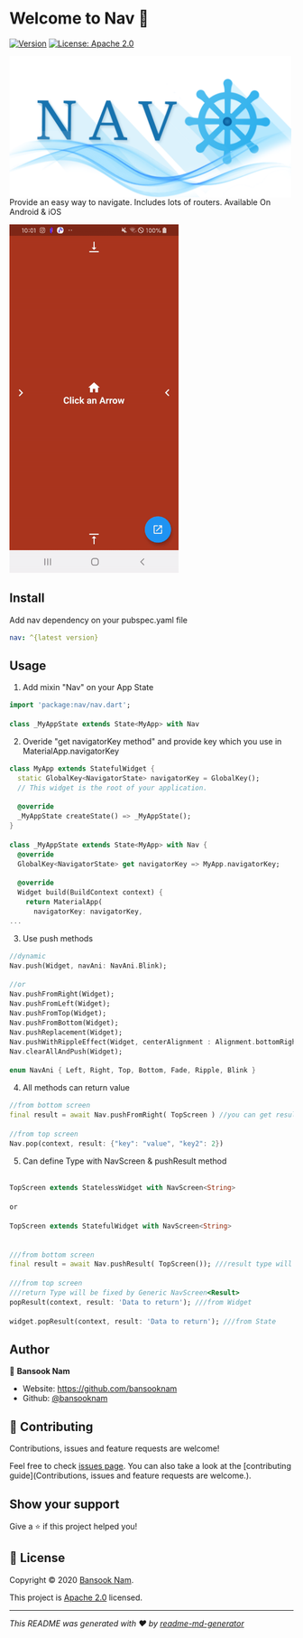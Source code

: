 # Welcome to Nav 👋
[![Version](https://img.shields.io/pub/v/nav.svg?style=flat-square)](https://pub.dev/packages/nav)
[![License: Apache 2.0](https://img.shields.io/badge/License-Apache2.0-yellow.svg)](https://github.com/BansookNam/nav/blob/master/LICENSE)

<img src="https://raw.githubusercontent.com/BansookNam/nav/master/img/nav-tag.png" align="left" width="500">


  Provide an easy way to navigate. Includes lots of routers. Available On Android & iOS


<img src="https://raw.githubusercontent.com/BansookNam/nav/master/img/sample.gif" width="300" />

## Install

Add nav dependency on your pubspec.yaml file

```yaml
nav: ^{latest version}
```

## Usage

1. Add mixin "Nav" on your App State

```dart
import 'package:nav/nav.dart';

class _MyAppState extends State<MyApp> with Nav 
```

2. Overide "get navigatorKey method" and provide key which you use in MaterialApp.navigatorKey

```dart
class MyApp extends StatefulWidget {
  static GlobalKey<NavigatorState> navigatorKey = GlobalKey();
  // This widget is the root of your application.

  @override
  _MyAppState createState() => _MyAppState();
}

class _MyAppState extends State<MyApp> with Nav {
  @override
  GlobalKey<NavigatorState> get navigatorKey => MyApp.navigatorKey;

  @override
  Widget build(BuildContext context) {
    return MaterialApp(
      navigatorKey: navigatorKey,
...
```

3. Use push methods

```dart
//dynamic
Nav.push(Widget, navAni: NavAni.Blink);

//or
Nav.pushFromRight(Widget);
Nav.pushFromLeft(Widget);
Nav.pushFromTop(Widget);
Nav.pushFromBottom(Widget);
Nav.pushReplacement(Widget);
Nav.pushWithRippleEffect(Widget, centerAlignment : Alignment.bottomRight, centerOffset : Offset(10, 10));
Nav.clearAllAndPush(Widget);

enum NavAni { Left, Right, Top, Bottom, Fade, Ripple, Blink }
```

4. All methods can return value

```dart
//from bottom screen
final result = await Nav.pushFromRight( TopScreen ) //you can get result from TopWidget

//from top screen
Nav.pop(context, result: {"key": "value", "key2": 2})
```

5. Can define Type with NavScreen & pushResult method

```dart

TopScreen extends StatelessWidget with NavScreen<String> 

or

TopScreen extends StatefulWidget with NavScreen<String>


///from bottom screen
final result = await Nav.pushResult( TopScreen()); ///result type will be String? 

///from top screen
///return Type will be fixed by Generic NavScreen<Result>
popResult(context, result: 'Data to return'); ///from Widget

widget.popResult(context, result: 'Data to return'); ///from State
```



## Author

👤 **Bansook Nam**

* Website: https://github.com/bansooknam
* Github: [@bansooknam](https://github.com/bansooknam)

## 🤝 Contributing

Contributions, issues and feature requests are welcome!

Feel free to check [issues page](https://github.com/bansooknam/nav/issues). You can also take a look at the [contributing guide](Contributions, issues and feature requests are welcome.).

## Show your support

Give a ⭐️ if this project helped you!


## 📝 License

Copyright © 2020 [Bansook Nam](https://github.com/bansooknam).

This project is [Apache 2.0](https://github.com/BansookNam/nav/blob/master/LICENSE) licensed.

***
_This README was generated with ❤️ by [readme-md-generator](https://github.com/kefranabg/readme-md-generator)_
